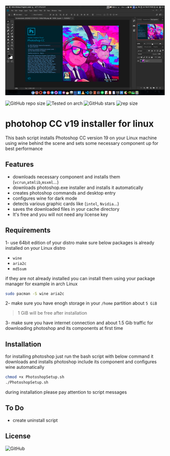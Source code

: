 ![screenshot](images/Screenshot.png)

![GitHub repo size](https://img.shields.io/github/license/Gictorbit/photoshopCClinux?style=flat) ![Tested on arch](https://img.shields.io/badge/Tested%20on-Archlinux-brightgreen)
![GitHub stars](https://img.shields.io/github/stars/Gictorbit/photoshopCClinux?style=sad) ![rep size](https://img.shields.io/github/repo-size/gictorbit/photoshopCClinux)

# photohop CC v19 installer for linux
This bash script installs Photoshop CC version 19 on your Linux machine using wine behind the scene
and sets some necessary component up for best performance

## Features
* downloads necessary component and installs them (`vcrun`,`atmlib`,`msxml`...)
* downloads photoshop.exe installer and installs it automatically
* creates photoshop commands and desktop entry
* configures wine for dark mode
* detects various graphic cards like (`intel`, `Nvidia`...)
* saves the downloaded files in your cache directory
* It's free and you will not need any license key

## Requirements
1- use 64bit edition of your distro
make sure below packages is already installed on your Linux distro
* `wine`
* `aria2c`
* `md5sum`

if they are not already installed you can install them using your package manager for example in arch Linux
```bash
sudo pacman -S wine aria2c
``` 
2- make sure you have enogh storage in your `/home` partition about `5 GiB`
> 1 GiB will be free after installation

3- make sure you have internet connection and about 1.5 Gib traffic for downloading photoshop and its components at first time

## Installation
for installing photoshop just run the bash script with below command it downloads and installs photoshop include its component and configures wine automatically

```bash
chmod +x PhotoshopSetup.sh
./PhotoshopSetup.sh
```
during installation please pay attention to script messages

## To Do
* create uninstall script


## License
![GitHub](https://img.shields.io/github/license/Gictorbit/photoshopCClinux?style=for-the-badge)
